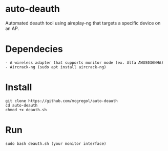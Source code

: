 # auto-deauth
Automated deauth tool using aireplay-ng that targets a specific device on an AP.

# Dependecies
    - A wireless adapter that supports monitor mode (ex. Alfa AWUS036NHA)
    - Aircrack-ng (sudo apt install aircrack-ng)

# Install
```
git clone https://github.com/mcgregol/auto-deauth
cd auto-deauth
chmod +x deauth.sh
```

# Run
```
sudo bash deauth.sh (your monitor interface)

```
